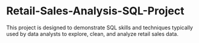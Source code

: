 # Retail-Sales-Analysis-SQL-Project
This project is designed to demonstrate SQL skills and techniques typically used by data analysts to explore, clean, and analyze retail sales data. 
